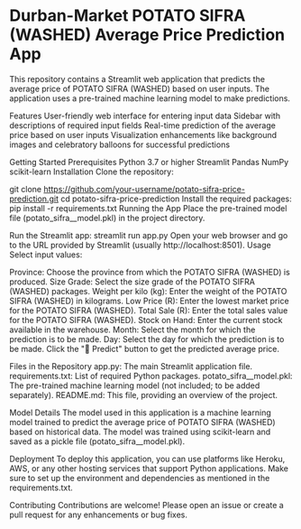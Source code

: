 # Durban-Market POTATO SIFRA (WASHED) Average Price Prediction App
This repository contains a Streamlit web application that predicts the average price of POTATO SIFRA (WASHED) based on user inputs. The application uses a pre-trained machine learning model to make predictions.

Features
User-friendly web interface for entering input data
Sidebar with descriptions of required input fields
Real-time prediction of the average price based on user inputs
Visualization enhancements like background images and celebratory balloons for successful predictions

Getting Started
Prerequisites
Python 3.7 or higher
Streamlit
Pandas
NumPy
scikit-learn
Installation
Clone the repository:

git clone https://github.com/your-username/potato-sifra-price-prediction.git
cd potato-sifra-price-prediction
Install the required packages:
pip install -r requirements.txt
Running the App
Place the pre-trained model file (potato_sifra__model.pkl) in the project directory.

Run the Streamlit app:
streamlit run app.py
Open your web browser and go to the URL provided by Streamlit (usually http://localhost:8501).
Usage
Select input values:

Province: Choose the province from which the POTATO SIFRA (WASHED) is produced.
Size Grade: Select the size grade of the POTATO SIFRA (WASHED) packages.
Weight per kilo (kg): Enter the weight of the POTATO SIFRA (WASHED) in kilograms.
Low Price (R): Enter the lowest market price for the POTATO SIFRA (WASHED).
Total Sale (R): Enter the total sales value for the POTATO SIFRA (WASHED).
Stock on Hand: Enter the current stock available in the warehouse.
Month: Select the month for which the prediction is to be made.
Day: Select the day for which the prediction is to be made.
Click the "🔮 Predict" button to get the predicted average price.

Files in the Repository
app.py: The main Streamlit application file.
requirements.txt: List of required Python packages.
potato_sifra__model.pkl: The pre-trained machine learning model (not included; to be added separately).
README.md: This file, providing an overview of the project.

Model Details
The model used in this application is a machine learning model trained to predict the average price of POTATO SIFRA (WASHED) based on historical data. The model was trained using scikit-learn and saved as a pickle file (potato_sifra__model.pkl).

Deployment
To deploy this application, you can use platforms like Heroku, AWS, or any other hosting services that support Python applications. Make sure to set up the environment and dependencies as mentioned in the requirements.txt.

Contributing
Contributions are welcome! Please open an issue or create a pull request for any enhancements or bug fixes.
